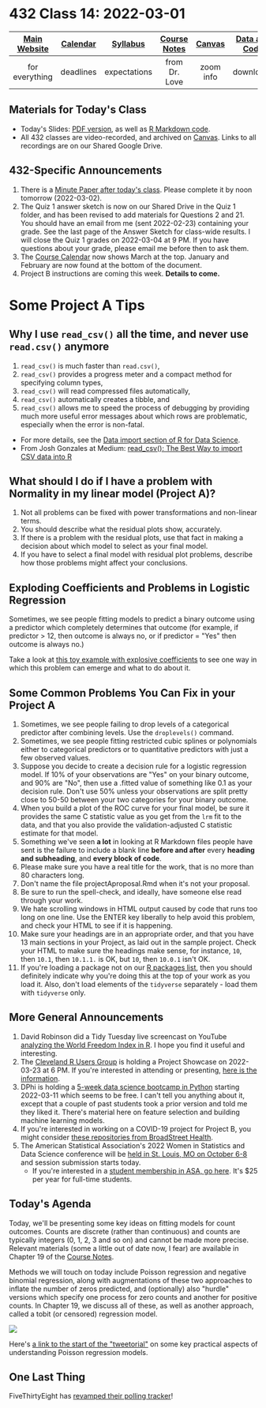 # 432 Class 14: 2022-03-01

[Main Website](https://thomaselove.github.io/432/) | [Calendar](https://thomaselove.github.io/432/calendar.html) | [Syllabus](https://thomaselove.github.io/432-2022-syllabus/) | [Course Notes](https://thomaselove.github.io/432-notes/) | [Canvas](https://canvas.case.edu) | [Data and Code](https://github.com/THOMASELOVE/432-data) | [Sources](https://github.com/THOMASELOVE/432-2022/tree/main/references) | [Contact Us](https://thomaselove.github.io/432/contact.html)
:-----------: | :--------------: | :----------: | :---------: | :-------------: | :-----------: | :------------: | :-------------:
for everything | deadlines | expectations | from Dr. Love | zoom info | downloads | read/watch | need help?

## Materials for Today's Class

- Today's Slides: [PDF version](https://github.com/THOMASELOVE/432-2022/blob/main/classes/class14/432_2022_slides14.pdf), as well as [R Markdown code](https://github.com/THOMASELOVE/432-2022/blob/main/classes/class14/432_2022_slides14.Rmd). 
- All 432 classes are video-recorded, and archived on [Canvas](https://canvas.case.edu). Links to all recordings are on our Shared Google Drive.

## 432-Specific Announcements

1. There is a [Minute Paper after today's class](https://bit.ly/432-2022-min-14). Please complete it by noon tomorrow (2022-03-02).
2. The Quiz 1 answer sketch is now on our Shared Drive in the Quiz 1 folder, and has been revised to add materials for Questions 2 and 21. You should have an email from me (sent 2022-02-23) containing your grade. See the last page of the Answer Sketch for class-wide results. I will close the Quiz 1 grades on 2022-03-04 at 9 PM. If you have questions about your grade, please email me before then to ask them.
3. The [Course Calendar](https://thomaselove.github.io/432/calendar.html) now shows March at the top. January and February are now found at the bottom of the document.
4. Project B instructions are coming this week. **Details to come.**

# Some Project A Tips

## Why I use `read_csv()` all the time, and never use `read.csv()` anymore

1. `read_csv()` is much faster than `read.csv()`, 
2. `read_csv()` provides a progress meter and a compact method for specifying column types,
3. `read_csv()` will read compressed files automatically,
4. `read_csv()` automatically creates a tibble, and
5. `read_csv()` allows me to speed the process of debugging by providing much more useful error messages about which rows are problematic, especially when the error is non-fatal.

- For more details, see the [Data import section of R for Data Science](https://r4ds.had.co.nz/data-import.html).
- From Josh Gonzales at Medium: [read_csv(): The Best Way to import CSV data into R](https://medium.com/r-tutorials/r-functions-daily-read-csv-3c418c25cba4)

## What should I do if I have a problem with Normality in my linear model (Project A)?

1. Not all problems can be fixed with power transformations and non-linear terms.
2. You should describe what the residual plots show, accurately.
3. If there is a problem with the residual plots, use that fact in making a decision about which model to select as your final model. 
4. If you have to select a final model with residual plot problems, describe how those problems might affect your conclusions.

## Exploding Coefficients and Problems in Logistic Regression

Sometimes, we see people fitting models to predict a binary outcome using a predictor which completely determines that outcome (for example, if predictor > 12, then outcome is always no, or if predictor = "Yes" then outcome is always no.)

Take a look at [this toy example with explosive coefficients](https://rpubs.com/TELOVE/explosion_logistic_432) to see one way in which this problem can emerge and what to do about it.

## Some Common Problems You Can Fix in your Project A

1. Sometimes, we see people failing to drop levels of a categorical predictor after combining levels. Use the `droplevels()` command.
2. Sometimes, we see people fitting restricted cubic splines or polynomials either to categorical predictors or to quantitative predictors with just a few observed values.
3. Suppose you decide to create a decision rule for a logistic regression model. If 10% of your observations are "Yes" on your binary outcome, and 90% are "No", then use a .fitted value of something like 0.1 as your decision rule. Don't use 50% unless your observations are split pretty close to 50-50 between your two categories for your binary outcome.
4. When you build a plot of the ROC curve for your final model, be sure it provides the same C statistic value as you get from the `lrm` fit to the data, and that you also provide the validation-adjusted C statistic estimate for that model.
5. Something we've seen **a lot** in looking at R Markdown files people have sent is the failure to include a blank line **before and after** every **heading and subheading**, and **every block of code**.
6. Please make sure you have a real title for the work, that is no more than 80 characters long.
7. Don't name the file projectAproposal.Rmd when it's not your proposal.
8. Be sure to run the spell-check, and ideally, have someone else read through your work.
9. We hate scrolling windows in HTML output caused by code that runs too long on one line. Use the ENTER key liberally to help avoid this problem, and check your HTML to see if it is happening.
10. Make sure your headings are in an appropriate order, and that you have 13 main sections in your Project, as laid out in the sample project. Check your HTML to make sure the headings make sense, for instance, `10`, then `10.1`, then `10.1.1.` is OK, but `10`, then `10.0.1` isn't OK.
11. If you're loading a package not on our [R packages list](https://thomaselove.github.io/432/r_packages.html), then you should definitely indicate why you're doing this at the top of your work as you load it. Also, don't load elements of the `tidyverse` separately - load them with `tidyverse` only.

## More General Announcements

1. David Robinson did a Tidy Tuesday live screencast on YouTube [analyzing the World Freedom Index in R](https://www.youtube.com/watch?v=VOzUHk3aaBw). I hope you find it useful and interesting.
2. The [Cleveland R Users Group](https://www.meetup.com/Cleveland-UseR-Group/) is holding a Project Showcase on 2022-03-23 at 6 PM. If you're interested in attending or presenting, [here is the information](https://www.meetup.com/Cleveland-UseR-Group/events/284281072/).
3. DPhi is holding a [5-week data science bootcamp in Python](https://dphi.tech/bootcamps/5-week-data-science-bootcamp) starting 2022-03-11 which seems to be free. I can't tell you anything about it, except that a couple of past students took a prior version and told me they liked it. There's material here on feature selection and building machine learning models.
4. If you're interested in working on a COVID-19 project for Project B, you might consider [these repositories from BroadStreet Health](https://github.com/orgs/BroadStreet-Health/repositories).
5. The American Statistical Association's 2022 Women in Statistics and Data Science conference will be [held in St. Louis, MO on October 6-8](https://ww2.amstat.org/meetings/wsds/2022/conferenceinfo.cfm) and session submission starts today. 
    - If you're interested in a [student membership in ASA, go here](https://www.amstat.org/membership/become-a-member). It's $25 per year for full-time students.

## Today's Agenda

Today, we'll be presenting some key ideas on fitting models for count outcomes. Counts are discrete (rather than continuous) and counts are typically integers (0, 1, 2, 3 and so on) and cannot be made more precise. Relevant materials (some a little out of date now, I fear) are available in Chapter 19 of the [Course Notes](https://thomaselove.github.io/432-notes/).

Methods we will touch on today include Poisson regression and negative binomial regression, along with augmentations of these two approaches to inflate the number of zeros predicted, and (optionally) also "hurdle" versions which specify one process for zero counts and another for positive counts. In Chapter 19, we discuss all of these, as well as another approach, called a tobit (or censored) regression model.

![](https://github.com/THOMASELOVE/432-2022/blob/main/classes/class14/figures/ghement.png)

Here's [a link to the start of the "tweetorial"](https://twitter.com/IsabellaGhement/status/1363957122787024901) on some key practical aspects of understanding Poisson regression models.

## One Last Thing

FiveThirtyEight has [revamped their polling tracker](https://fivethirtyeight.com/features/weve-revamped-our-polling-tracker/)!
